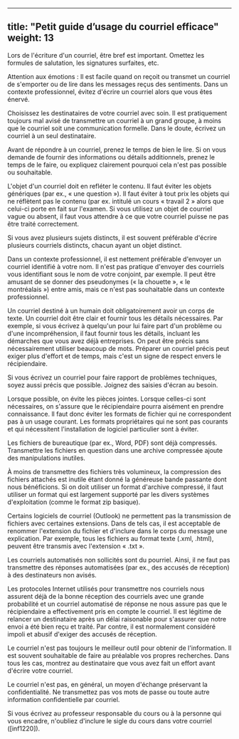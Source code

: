 
---
title: "Petit guide d’usage du courriel efficace"
weight: 13
---



Lors de l'écriture d'un courriel, être bref est important. Omettez les formules de salutation, les signatures surfaites,
etc.

Attention aux émotions : Il est facile quand on reçoit ou transmet un courriel de s'emporter ou de lire dans les
messages reçus des sentiments. Dans un contexte professionnel, évitez d'écrire un courriel alors que vous êtes énervé.

Choisissez les destinataires de votre courriel avec soin. Il est pratiquement toujours mal avisé de transmettre un
courriel à un grand groupe, à moins que le courriel soit une communication formelle. Dans le doute, écrivez un courriel
à un seul destinataire.

Avant de répondre à un courriel, prenez le temps de bien le lire. Si on vous demande de fournir des informations ou
détails additionnels, prenez le temps de le faire, ou expliquez clairement pourquoi cela n'est pas possible ou
souhaitable.

L'objet d'un courriel doit en refléter le contenu. Il faut éviter les objets génériques (par ex., «&nbsp;une question&nbsp;»). Il
faut éviter à tout prix les objets qui ne réflètent pas le contenu (par ex. intitulé un cours «&nbsp;travail 2&nbsp;» alors que
celui-ci porte en fait sur l'examen. Si vous utilisez un objet de courriel vague ou absent, il faut vous attendre à ce
que votre courriel puisse ne pas être traité correctement.


Si vous avez plusieurs sujets distincts, il est souvent préférable d'écrire plusieurs courriels distincts, chacun ayant
un objet distinct.

Dans un contexte professionnel, il est nettement préférable d'envoyer un courriel identifié à votre nom. Il n'est pas
pratique d'envoyer des courriels vous identifiant sous le nom de votre conjoint, par exemple. Il peut être amusant de se
donner des pseudonymes («&nbsp;la chouette&nbsp;», «&nbsp;le montréalais&nbsp;») entre amis, mais ce n'est pas souhaitable dans un contexte
professionnel.

Un courriel destiné à un humain doit obligatoirement avoir un corps de texte. Un courriel doit être clair et fournir
tous les détails nécessaires. Par exemple, si vous écrivez à quelqu'un pour lui faire part d'un problème ou d'une
incompréhension, il faut fournir tous les détails, incluant les démarches que vous avez déjà entreprises. On peut être
précis sans nécessairement utiliser beaucoup de mots. Préparer un courriel précis peut exiger plus d'effort et de temps,
mais c'est un signe de respect envers le récipiendaire.

Si vous écrivez un courriel pour faire rapport de problèmes techniques, soyez aussi précis que possible. Joignez des
saisies d'écran au besoin.

Lorsque possible, on évite les pièces jointes. Lorsque celles-ci sont nécessaires, on s'assure que le récipiendaire
pourra aisément en prendre connaissance. ll faut donc éviter les formats de fichier qui ne correspondent pas à un usage
courant. Les formats propriétaires qui ne sont pas courants et qui nécessitent l'installation de logiciel particulier
sont à éviter.

Les fichiers de bureautique (par ex., Word, PDF) sont déjà compressés. Transmettre les fichiers en question dans une
archive compressée ajoute des manipulations inutiles.

À moins de transmettre des fichiers très volumineux, la compression des fichiers attachés est inutile étant donné la
généreuse bande passante dont nous bénéficions. Si on doit utiliser un format d'archive compressé, il faut utiliser un
format qui est largement supporté par les divers systèmes d'exploitation (comme le format zip basique).

Certains logiciels de courriel (Outlook) ne permettent pas la transmission de fichiers avec certaines extensions. Dans
de tels cas, il est acceptable de renommer l'extension du fichier et d'inclure dans le corps du message une explication.
Par exemple, tous les fichiers au format texte (.xml, .html), peuvent être transmis avec l'extension «&nbsp;.txt&nbsp;».

Les courriels automatisés non sollicités sont du pourriel. Ainsi, il ne faut pas transmettre des réponses automatisées
(par ex., des accusés de réception) à des destinateurs non avisés.

Les protocoles Internet utilisés pour transmettre nos courriels nous assurent déjà de la bonne réception des courriels
avec une grande probabilité et un courriel automatisé de réponse ne nous assure pas que le récipiendaire a effectivement
pris en compte le courriel. Il est légitime de relancer un destinataire après un délai raisonable pour s'assurer que
notre envoi a été bien reçu et traité. Par contre, il est normalement considéré impoli et abusif d'exiger des accusés de
réception.

Le courriel n'est pas toujours le meilleur outil pour obtenir de l'information. Il est souvent souhaitable de faire au
préalable vos propres recherches. Dans tous les cas, montrez au destinataire que vous avez fait un effort avant d'écrire
votre courriel.

Le courriel n'est pas, en général, un moyen d'échange préservant la confidentialité. Ne transmettez pas vos mots de
passe ou toute autre information confidentielle par courriel.

Si vous écrivez au professeur responsable du cours ou à la personne qui vous encadre, n'oubliez d'inclure le sigle du cours dans votre courriel ([inf1220]).